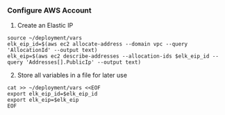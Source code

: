 ### Configure AWS Account

1. Create an Elastic IP 
```
source ~/deployment/vars
elk_eip_id=$(aws ec2 allocate-address --domain vpc --query 'AllocationId' --output text)
elk_eip=$(aws ec2 describe-addresses --allocation-ids $elk_eip_id --query 'Addresses[].PublicIp' --output text)
```

2. Store all variables in a file for later use
```
cat >> ~/deployment/vars <<EOF
export elk_eip_id=$elk_eip_id
export elk_eip=$elk_eip
EOF
```
